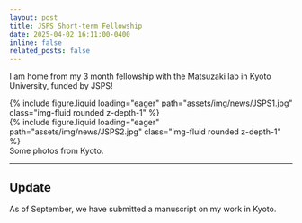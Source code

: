 ```yaml
---
layout: post
title: JSPS Short-term Fellowship
date: 2025-04-02 16:11:00-0400
inline: false
related_posts: false
---
```


I am home from my 3 month fellowship with the Matsuzaki lab in Kyoto University, funded by JSPS!

<div class="row mt-3">
    <div class="col-sm mt-3 mt-md-0">
        {% include figure.liquid loading="eager" path="assets/img/news/JSPS1.jpg" class="img-fluid rounded z-depth-1" %}
    </div>
    <div class="col-sm mt-3 mt-md-0">
        {% include figure.liquid loading="eager" path="assets/img/news/JSPS2.jpg" class="img-fluid rounded z-depth-1" %}
    </div>
</div>
<div class="caption">
    Some photos from Kyoto.
</div>

---

## Update

As of September, we have submitted a manuscript on my work in Kyoto.